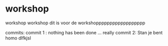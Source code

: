 # workshop
workshop workshop dit is voor de workshopppppppppppppppppp

commits:
commit 1 : nothing has been done ... really
commit 2: Stan je bent homo
dlfkjsl
